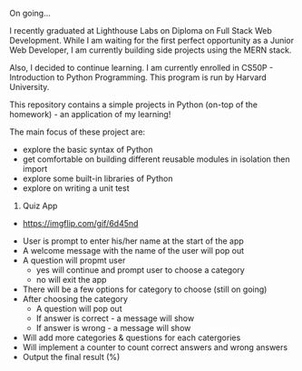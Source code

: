 On going...

I recently graduated at Lighthouse Labs on Diploma on Full Stack Web Development. While I am waiting for the first perfect opportunity as a Junior Web Developer, I am currently building side projects using the MERN stack.

Also, I decided to continue learning. I am currently enrolled in CS50P - Introduction to Python Programming. This program is run by Harvard University.

This repository contains a simple projects in Python (on-top of the homework) - an application of my learning!

The main focus of these project are:

- explore the basic syntax of Python
- get comfortable on building different reusable modules in isolation then import
- explore some built-in libraries of Python
- explore on writing a unit test

1. Quiz App

- https://imgflip.com/gif/6d45nd

* User is prompt to enter his/her name at the start of the app
* A welcome message with the name of the user will pop out
* A question will propmt user
  - yes will continue and prompt user to choose a category
  - no will exit the app
* There will be a few options for category to choose (still on going)
* After choosing the category
  - A question will pop out
  - If answer is correct - a message will show
  - If answer is wrong - a message will show
* Will add more categories & questions for each catergories
* Will implement a counter to count correct answers and wrong answers
* Output the final result (%)

